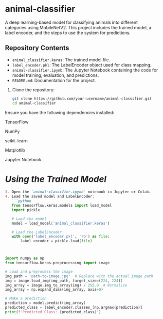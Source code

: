 # animal-classifier
A deep learning-based model for classifying animals into different categories using MobileNetV2. This project includes the trained model, a label encoder, and the steps to use the system for predictions.
## Repository Contents
- `animal_classifier.keras`: The trained model file.
- `label_encoder.pkl`: The LabelEncoder object used for class mapping.
- `animal-classifier.ipynb`: The Jupyter Notebook containing the code for model training, evaluation, and predictions.
- `README.md`: Documentation for the project.

1. Clone the repository:
   ```bash
   git clone https://github.com/your-username/animal-classifier.git
   cd animal-classifier


Ensure you have the following dependencies installed:

TensorFlow

NumPy

scikit-learn

Matplotlib

Jupyter Notebook

# *Using the Trained Model*
```markdown
3. Open the `animal-classifier.ipynb` notebook in Jupyter or Colab.
4. Load the saved model and LabelEncoder:
   ```python
   from tensorflow.keras.models import load_model
   import pickle

   # Load the model
   model = load_model('animal_classifier.keras')

   # Load the LabelEncoder
   with open('label_encoder.pkl', 'rb') as file:
       label_encoder = pickle.load(file)



import numpy as np
from tensorflow.keras.preprocessing import image

# Load and preprocess the image
img_path = 'path-to-image.jpg'  # Replace with the actual image path
img = image.load_img(img_path, target_size=(224, 224))
img_array = image.img_to_array(img) / 255.0  # Normalize
img_array = np.expand_dims(img_array, axis=0)

# Make a prediction
prediction = model.predict(img_array)
predicted_class = label_encoder.classes_[np.argmax(prediction)]
print(f'Predicted Class: {predicted_class}')

